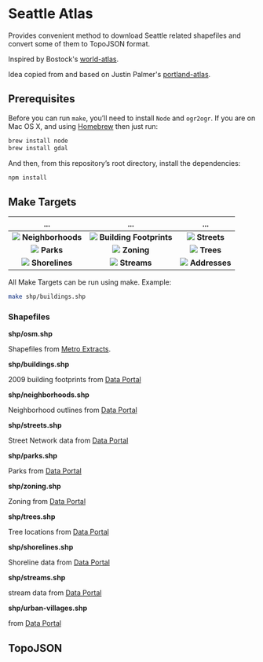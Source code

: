 # Seattle Atlas

Provides convenient method to download Seattle related shapefiles and convert some of them to TopoJSON format.

Inspired by Bostock's [world-atlas](https://github.com/mbostock/world-atlas). 

Idea copied from and based on Justin Palmer's [portland-atlas](https://github.com/Caged/portland-atlas).

## Prerequisites

Before you can run `make`, you’ll need to install `Node` and `ogr2ogr`. If you are on Mac OS X, and using [Homebrew](http://mxcl.github.com/homebrew/) then just run:

```bash
brew install node 
brew install gdal
```

And then, from this repository’s root directory, install the dependencies:

```bash
npm install
```

## Make Targets

... | ... | ... 
:---: | :---: | :---: 
![](https://raw.githubusercontent.com/vlandham/seattle-atlas/master/out/neighborhoods.png) **Neighborhoods** | ![](https://raw.githubusercontent.com/vlandham/seattle-atlas/master/out/buildings.png) **Building Footprints** | ![](https://raw.githubusercontent.com/vlandham/seattle-atlas/master/out/streets.png) **Streets**  
![](https://raw.githubusercontent.com/vlandham/seattle-atlas/master/out/parks.png) **Parks** | ![](https://raw.githubusercontent.com/vlandham/seattle-atlas/master/out/zoning.png) **Zoning** | ![](https://raw.githubusercontent.com/vlandham/seattle-atlas/master/out/trees.png) **Trees**  
![](https://raw.githubusercontent.com/vlandham/seattle-atlas/master/out/shorelines.png) **Shorelines** | ![](https://raw.githubusercontent.com/vlandham/seattle-atlas/master/out/streams.png) **Streams** | ![](https://raw.githubusercontent.com/vlandham/seattle-atlas/master/out/addresses.png) **Addresses**  

All Make Targets can be run using make. Example:

```bash
make shp/buildings.shp
```

### Shapefiles

<b>shp/osm.shp</b>

Shapefiles from [Metro Extracts](http://metro.teczno.com/#seattle).

<b>shp/buildings.shp</b>

2009 building footprints from [Data Portal](https://data.seattle.gov/dataset/2009-Building-Outlines/y7u8-vad7)

<b>shp/neighborhoods.shp</b>

Neighborhood outlines from [Data Portal]()

<b>shp/streets.shp</b>

Street Network data from [Data Portal](https://data.seattle.gov/dataset/Street-Network-Database/afip-2mzr)

<b>shp/parks.shp</b>

Parks from [Data Portal](https://data.seattle.gov/dataset/City-Of-Seattle-Parks/kxj9-se6t)

<b>shp/zoning.shp</b>

Zoning from [Data Portal](https://https://data.seattle.gov/dataset/City-Of-Seattle-Zoning/2hat-teay)

<b>shp/trees.shp</b>

Tree locations from [Data Portal](https://data.seattle.gov/dataset/Trees/xg4t-j322)

<b>shp/shorelines.shp</b>

Shoreline data from [Data Portal](https://data.seattle.gov/dataset/Shorelines/gf6u-sgut)

<b>shp/streams.shp</b>

stream data from [Data Portal](https://data.seattle.gov/dataset/Streams/fwb4-f3gx)

<b>shp/urban-villages.shp</b>

from [Data Portal](https://data.seattle.gov/dataset/Urban-Villages/ugw3-tp9e)

## TopoJSON
